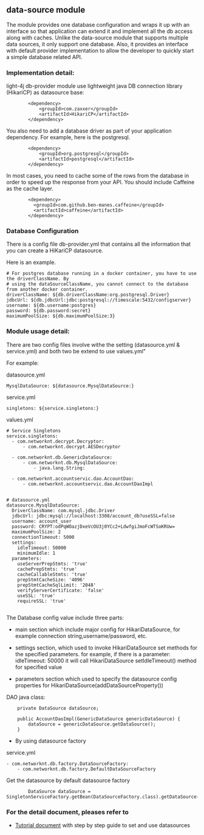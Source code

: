 ## data-source module

The module provides one database configuration and wraps it up with an interface so that application can extend it and implement all the db access along with caches. Unlike the data-source module that supports multiple data sources, it only support one database. Also, it provides an interface with default provider implementation to allow the developer to quickly start a simple database related API. 



### Implementation detail:

light-4j db-provider module use lightweight java DB connection library (HikariCP) as datasource base:

```
        <dependency>
            <groupId>com.zaxxer</groupId>
            <artifactId>HikariCP</artifactId>
        </dependency>

```

You also need to add a database driver as part of your application dependency. For example, here is the postgresql.


```
        <dependency>
            <groupId>org.postgresql</groupId>
            <artifactId>postgresql</artifactId>
        </dependency>
```

In most cases, you need to cache some of the rows from the database in order to speed up the response from your API. You should include Caffeine as the cache layer. 

```
        <dependency>
          <groupId>com.github.ben-manes.caffeine</groupId>
          <artifactId>caffeine</artifactId>
        </dependency>
```

### Database Configuration

There is a config file db-provider.yml that contains all the information that you can create a HiKariCP datasource.

Here is an example. 

```
# For postgres database running in a docker container, you have to use the driverClassName. By
# using the dataSourceClassName, you cannot connect to the database from another docker container.
driverClassName: ${db.driverClassName:org.postgresql.Driver}
jdbcUrl: ${db.jdbcUrl:jdbc:postgresql://timescale:5432/configserver}
username: ${db.username:postgres}
password: ${db.password:secret}
maximumPoolSize: ${db.maximumPoolSize:3}

```

### Module usage detail:
 
There are two config files involve withe the setting (datasource.yml & service.yml) and both two be extend to use values.yml"

For example:

datasource.yml

```
MysqlDataSource: ${datasource.MysqlDataSource:}

```  

service.yml

```
singletons: ${service.singletons:}

```

values.yml

```
# Service Singletons
service.singletons:
  - com.networknt.decrypt.Decryptor:
      - com.networknt.decrypt.AESDecryptor

  - com.networknt.db.GenericDataSource:
      - com.networknt.db.MysqlDataSource:
          - java.lang.String: 

  - com.networknt.accountservic.dao.AccountDao:
      - com.networknt.accountservic.dao.AccountDaoImpl


# datasource.yml
datasource.MysqlDataSource:
  DriverClassName: com.mysql.jdbc.Driver
  jdbcUrl: jdbc:mysql://localhost:3308/account_db?useSSL=false
  username: account_user
  password: CRYPT:odPqWOazjDxeVcOU3j0YCc2+LdwfgiJmoFcWTSoKRUw=
  maximumPoolSize: 2
  connectionTimeout: 5000
  settings:
    idleTimeout: 50000
    minimumIdle: 1
  parameters:
    useServerPrepStmts: 'true'
    cachePrepStmts: 'true'
    cacheCallableStmts: 'true'
    prepStmtCacheSize: '4096'
    prepStmtCacheSqlLimit: '2048'
    verifyServerCertificate: 'false'
    useSSL: 'true'
    requireSSL: 'true'


```
The Database config value include three parts:

- main section which include major config for HikariDataSource, for example connection string,username/password, etc.

- settings section, which used to invoke HikariDataSource set methods for the specified parameters.
  for example, if there is a parameter:  idleTimeout: 50000
  it will call HikariDataSource setIdleTimeout() method for specified value
    
- parameters section which used to specify the datasource config properties for HikariDataSource(addDataSourceProperty())                                            
 
DAO java class:

```
    private DataSource dataSource;

    public AccountDaoImpl(GenericDataSource genericDataSource) {
        dataSource = genericDataSource.getDataSource();
    }

```

- By using datasource factory 

service.yml
```
- com.networknt.db.factory.DataSourceFactory:
    - com.networknt.db.factory.DefaultDataSourceFactory
```

Get the datasource by default datasource factory

```
        DataSource dataSource = SingletonServiceFactory.getBean(DataSourceFactory.class).getDataSource("OracleDataSource");
```


### For the detail document, pleases refer to

* [Tutorial document](https://doc.networknt.com/concern/datasource/#readout) with step by step guide to set and use datasources
